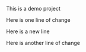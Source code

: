 This is a demo project


Here is one line of change

Here is a new line

Here is another line of change



